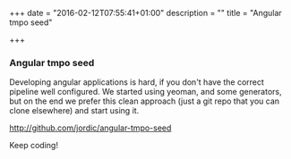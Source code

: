 +++
date = "2016-02-12T07:55:41+01:00"
description = ""
title = "Angular tmpo seed"

+++


### Angular tmpo seed

Developing angular applications is hard, if you don't have the correct pipeline
well configured. We started using yeoman, and some generators, but on the end
we prefer this clean approach (just a git repo that you can clone elsewhere) 
and start using it.

http://github.com/jordic/angular-tmpo-seed


Keep coding!
